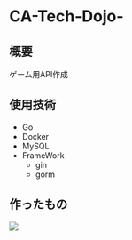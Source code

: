 # CA-Tech-Dojo-
## 概要
ゲーム用API作成
## 使用技術
- Go
- Docker
- MySQL
- FrameWork
  - gin
  - gorm
## 作ったもの
<img src="https://user-images.githubusercontent.com/75160354/119148900-ecbb9600-ba87-11eb-8b3c-c56669115f03.jpg"/>

 
